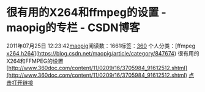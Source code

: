 # 很有用的X264和ffmpeg的设置 - maopig的专栏 - CSDN博客
2011年07月25日 12:23:42[maopig](https://me.csdn.net/maopig)阅读数：1661标签：[360](https://so.csdn.net/so/search/s.do?q=360&t=blog)
个人分类：[ffmpeg																[x264 h264](https://blog.csdn.net/maopig/article/category/847676)](https://blog.csdn.net/maopig/article/category/847674)
很有用的X264和FFMPEG的设置
[http://www.360doc.com/content/11/0209/16/3705984_91612512.shtml](http://www.360doc.com/content/11/0209/16/3705984_91612512.shtml)
[点击打开链接](http://www.360doc.com/content/11/0209/16/3705984_91612512.shtml)
